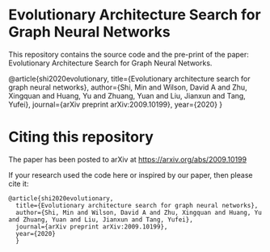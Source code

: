 # Evolutionary Architecture Search for Graph Neural Networks

This repository contains the source code and the pre-print of the paper: Evolutionary Architecture Search for Graph Neural Networks.

@article{shi2020evolutionary,
  title={Evolutionary architecture search for graph neural networks},
  author={Shi, Min and Wilson, David A and Zhu, Xingquan and Huang, Yu and Zhuang, Yuan and Liu, Jianxun and Tang, Yufei},
  journal={arXiv preprint arXiv:2009.10199},
  year={2020}
}

# Citing this repository
The paper has been posted to arXiv at https://arxiv.org/abs/2009.10199

If your research used the code here or inspired by our paper, then please cite it:

<pre><code>@article{shi2020evolutionary,
  title={Evolutionary architecture search for graph neural networks},
  author={Shi, Min and Wilson, David A and Zhu, Xingquan and Huang, Yu and Zhuang, Yuan and Liu, Jianxun and Tang, Yufei},
  journal={arXiv preprint arXiv:2009.10199},
  year={2020}
  }
</code></pre>
